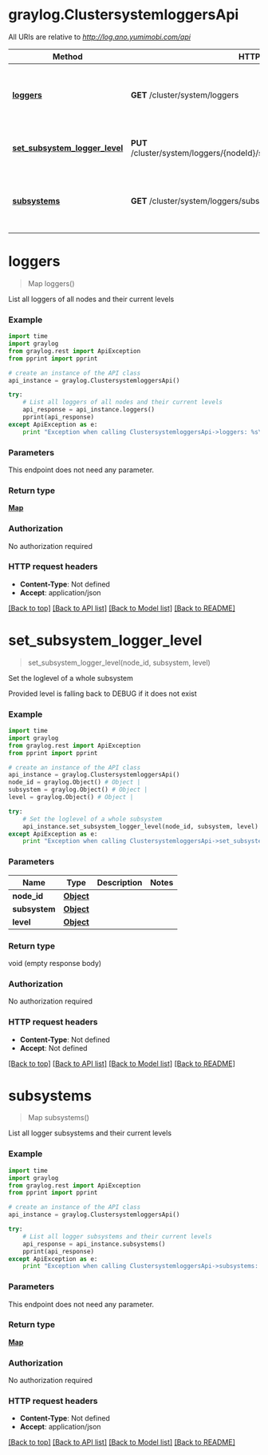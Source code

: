 # graylog.ClustersystemloggersApi

All URIs are relative to *http://log.ano.yumimobi.com/api*

Method | HTTP request | Description
------------- | ------------- | -------------
[**loggers**](ClustersystemloggersApi.md#loggers) | **GET** /cluster/system/loggers | List all loggers of all nodes and their current levels
[**set_subsystem_logger_level**](ClustersystemloggersApi.md#set_subsystem_logger_level) | **PUT** /cluster/system/loggers/{nodeId}/subsystems/{subsystem}/level/{level} | Set the loglevel of a whole subsystem
[**subsystems**](ClustersystemloggersApi.md#subsystems) | **GET** /cluster/system/loggers/subsystems | List all logger subsystems and their current levels


# **loggers**
> Map loggers()

List all loggers of all nodes and their current levels



### Example 
```python
import time
import graylog
from graylog.rest import ApiException
from pprint import pprint

# create an instance of the API class
api_instance = graylog.ClustersystemloggersApi()

try: 
    # List all loggers of all nodes and their current levels
    api_response = api_instance.loggers()
    pprint(api_response)
except ApiException as e:
    print "Exception when calling ClustersystemloggersApi->loggers: %s\n" % e
```

### Parameters
This endpoint does not need any parameter.

### Return type

[**Map**](Map.md)

### Authorization

No authorization required

### HTTP request headers

 - **Content-Type**: Not defined
 - **Accept**: application/json

[[Back to top]](#) [[Back to API list]](../README.md#documentation-for-api-endpoints) [[Back to Model list]](../README.md#documentation-for-models) [[Back to README]](../README.md)

# **set_subsystem_logger_level**
> set_subsystem_logger_level(node_id, subsystem, level)

Set the loglevel of a whole subsystem

Provided level is falling back to DEBUG if it does not exist

### Example 
```python
import time
import graylog
from graylog.rest import ApiException
from pprint import pprint

# create an instance of the API class
api_instance = graylog.ClustersystemloggersApi()
node_id = graylog.Object() # Object | 
subsystem = graylog.Object() # Object | 
level = graylog.Object() # Object | 

try: 
    # Set the loglevel of a whole subsystem
    api_instance.set_subsystem_logger_level(node_id, subsystem, level)
except ApiException as e:
    print "Exception when calling ClustersystemloggersApi->set_subsystem_logger_level: %s\n" % e
```

### Parameters

Name | Type | Description  | Notes
------------- | ------------- | ------------- | -------------
 **node_id** | [**Object**](.md)|  | 
 **subsystem** | [**Object**](.md)|  | 
 **level** | [**Object**](.md)|  | 

### Return type

void (empty response body)

### Authorization

No authorization required

### HTTP request headers

 - **Content-Type**: Not defined
 - **Accept**: Not defined

[[Back to top]](#) [[Back to API list]](../README.md#documentation-for-api-endpoints) [[Back to Model list]](../README.md#documentation-for-models) [[Back to README]](../README.md)

# **subsystems**
> Map subsystems()

List all logger subsystems and their current levels



### Example 
```python
import time
import graylog
from graylog.rest import ApiException
from pprint import pprint

# create an instance of the API class
api_instance = graylog.ClustersystemloggersApi()

try: 
    # List all logger subsystems and their current levels
    api_response = api_instance.subsystems()
    pprint(api_response)
except ApiException as e:
    print "Exception when calling ClustersystemloggersApi->subsystems: %s\n" % e
```

### Parameters
This endpoint does not need any parameter.

### Return type

[**Map**](Map.md)

### Authorization

No authorization required

### HTTP request headers

 - **Content-Type**: Not defined
 - **Accept**: application/json

[[Back to top]](#) [[Back to API list]](../README.md#documentation-for-api-endpoints) [[Back to Model list]](../README.md#documentation-for-models) [[Back to README]](../README.md)

